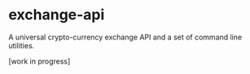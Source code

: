# exchange-api
A universal crypto-currency exchange API and a set of command line utilities.

[work in progress]

